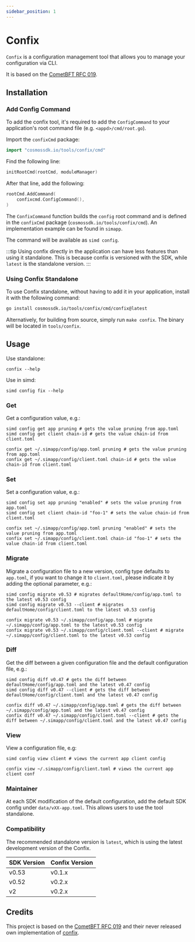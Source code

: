 ```yaml
---
sidebar_position: 1
---
```


# Confix

`Confix` is a configuration management tool that allows you to manage your configuration via CLI.

It is based on the [CometBFT RFC 019](https://github.com/cometbft/cometbft/blob/5013bc3f4a6d64dcc2bf02ccc002ebc9881c62e4/docs/rfc/rfc-019-config-version.md).

## Installation

### Add Config Command

To add the confix tool, it's required to add the `ConfigCommand` to your application's root command file (e.g. `<appd>/cmd/root.go`).

Import the `confixCmd` package:

```go
import "cosmossdk.io/tools/confix/cmd"
```

Find the following line:

```go
initRootCmd(rootCmd, moduleManager)
```

After that line, add the following:

```go
rootCmd.AddCommand(
    confixcmd.ConfigCommand(),
)
```

The `ConfixCommand` function builds the `config` root command and is defined in the `confixCmd` package (`cosmossdk.io/tools/confix/cmd`).
An implementation example can be found in `simapp`.

The command will be available as `simd config`.

:::tip
Using confix directly in the application can have less features than using it standalone.
This is because confix is versioned with the SDK, while `latest` is the standalone version.
:::

### Using Confix Standalone

To use Confix standalone, without having to add it in your application, install it with the following command:

```bash
go install cosmossdk.io/tools/confix/cmd/confix@latest
```

Alternatively, for building from source, simply run `make confix`. The binary will be located in `tools/confix`.

## Usage

Use standalone:

```shell
confix --help
```

Use in simd:

```shell
simd config fix --help
```

### Get

Get a configuration value, e.g.:

```shell
simd config get app pruning # gets the value pruning from app.toml
simd config get client chain-id # gets the value chain-id from client.toml
```

```shell
confix get ~/.simapp/config/app.toml pruning # gets the value pruning from app.toml
confix get ~/.simapp/config/client.toml chain-id # gets the value chain-id from client.toml
```

### Set

Set a configuration value, e.g.:

```shell
simd config set app pruning "enabled" # sets the value pruning from app.toml
simd config set client chain-id "foo-1" # sets the value chain-id from client.toml
```

```shell
confix set ~/.simapp/config/app.toml pruning "enabled" # sets the value pruning from app.toml
confix set ~/.simapp/config/client.toml chain-id "foo-1" # sets the value chain-id from client.toml
```

### Migrate

Migrate a configuration file to a new version, config type defaults to `app.toml`, if you want to change it to `client.toml`, please indicate it by adding the optional parameter, e.g.:

```shell
simd config migrate v0.53 # migrates defaultHome/config/app.toml to the latest v0.53 config
simd config migrate v0.53 --client # migrates defaultHome/config/client.toml to the latest v0.53 config
```

```shell
confix migrate v0.53 ~/.simapp/config/app.toml # migrate ~/.simapp/config/app.toml to the latest v0.53 config
confix migrate v0.53 ~/.simapp/config/client.toml --client # migrate ~/.simapp/config/client.toml to the latest v0.53 config
```

### Diff

Get the diff between a given configuration file and the default configuration file, e.g.:

```shell
simd config diff v0.47 # gets the diff between defaultHome/config/app.toml and the latest v0.47 config
simd config diff v0.47 --client # gets the diff between defaultHome/config/client.toml and the latest v0.47 config
```

```shell
confix diff v0.47 ~/.simapp/config/app.toml # gets the diff between ~/.simapp/config/app.toml and the latest v0.47 config
confix diff v0.47 ~/.simapp/config/client.toml --client # gets the diff between ~/.simapp/config/client.toml and the latest v0.47 config
```

### View

View a configuration file, e.g:

```shell
simd config view client # views the current app client config
```

```shell
confix view ~/.simapp/config/client.toml # views the current app client conf
```

### Maintainer

At each SDK modification of the default configuration, add the default SDK config under `data/vXX-app.toml`.
This allows users to use the tool standalone.

### Compatibility

The recommended standalone version is `latest`, which is using the latest development version of the Confix.

| SDK Version | Confix Version |
| ----------- | -------------- |
| v0.53       | v0.1.x         |
| v0.52       | v0.2.x         |
| v2          | v0.2.x         |

## Credits

This project is based on the [CometBFT RFC 019](https://github.com/cometbft/cometbft/blob/5013bc3f4a6d64dcc2bf02ccc002ebc9881c62e4/docs/rfc/rfc-019-config-version.md) and their never released own implementation of [confix](https://github.com/cometbft/cometbft/blob/v0.36.x/scripts/confix/confix.go).
